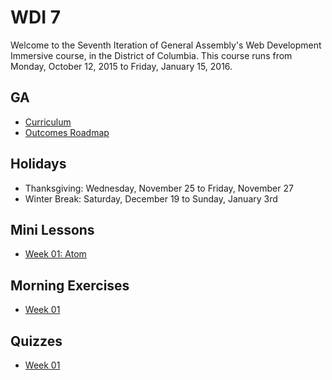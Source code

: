 # WDI 7

Welcome to the Seventh Iteration of General Assembly's Web Development Immersive course, in the District of Columbia.  This course runs from Monday, October 12, 2015 to Friday, January 15, 2016.

## GA

- [Curriculum](https://github.com/ga-dc/curriculum)
- [Outcomes Roadmap](https://docs.google.com/document/d/1F5wVNmqpGfB1TNUxFLgLjYs_c8167VNJFx0msSxo-G8/edit)

## Holidays

- Thanksgiving: Wednesday, November 25 to Friday, November 27
- Winter Break: Saturday, December 19 to Sunday, January 3rd

## Mini Lessons

- [Week 01: Atom](https://github.com/ga-dc/mini-lessons/atom/readme.md)

## Morning Exercises

- [Week 01](https://github.com/ga-dc/???)

## Quizzes

- [Week 01]()
